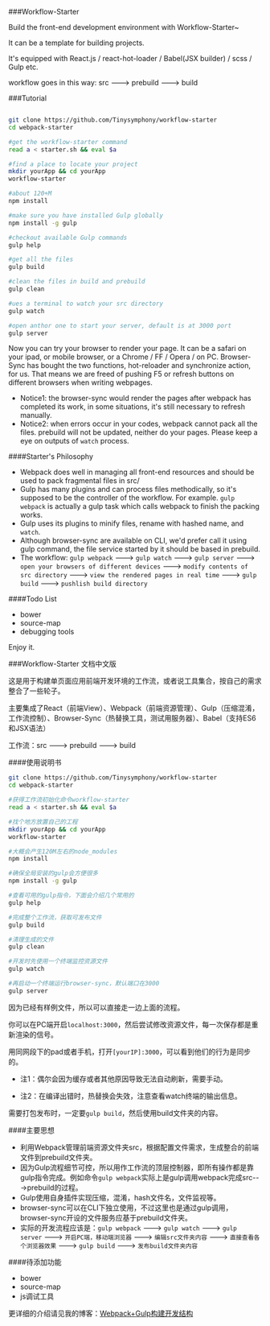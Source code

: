 ###Workflow-Starter

Build the front-end development environment with Workflow-Starter~

It can be a template for building projects.

It's equipped with React.js / react-hot-loader / Babel(JSX builder) / scss / Gulp etc.

workflow goes in this way: src ---> prebuild ---> build


###Tutorial

```bash

git clone https://github.com/Tinysymphony/workflow-starter
cd webpack-starter

#get the workflow-starter command
read a < starter.sh && eval $a

#find a place to locate your project
mkdir yourApp && cd yourApp
workflow-starter

#about 120+M
npm install

#make sure you have installed Gulp globally
npm install -g gulp

#checkout available Gulp commands
gulp help

#get all the files
gulp build

#clean the files in build and prebuild
gulp clean

#ues a terminal to watch your src directory
gulp watch

#open anthor one to start your server, default is at 3000 port
gulp server

```

Now you can try your browser to render your page. It can be a safari on your ipad, or mobile browser, or a Chrome / FF / Opera / on PC. Browser-Sync has bought the two functions, hot-reloader and synchronize action, for us. That means we are freed of pushing F5 or refresh buttons on different browsers when writing webpages.

* Notice1: the browser-sync would render the pages after webpack has completed its work, in some situations, it's still necessary to refresh manually.
* Notice2: when errors occur in your codes, webpack cannot pack all the files. prebuild will not be updated, neither do your pages. Please keep a eye on outputs of `watch` process.

####Starter's Philosophy
* Webpack does well in managing all front-end resources and should be used to pack fragmental files in src/
* Gulp has many plugins and can process files methodically, so it's supposed to be the controller of the workflow. For example. `gulp webpack` is actually a gulp task which calls webpack to finish the packing works.
* Gulp uses its plugins to minify files, rename with hashed name, and `watch`.
* Although browser-sync are available on CLI, we'd prefer call it using gulp command, the file service started by it should be based in prebuild.
* The workflow: `gulp webpack` ---> `gulp watch` ---> `gulp server` ---> `open your browsers of different devices` ---> `modify contents of src directory` ---> `view the rendered pages in real time` ---> `gulp build` ---> `pushlish build directory`

####Todo List
* bower
* source-map
* debugging tools

Enjoy it.

###Workflow-Starter 文档中文版

这是用于构建单页面应用前端开发环境的工作流，或者说工具集合，按自己的需求整合了一些轮子。

主要集成了React（前端View）、Webpack（前端资源管理）、Gulp（压缩混淆，工作流控制）、Browser-Sync（热替换工具，测试用服务器）、Babel（支持ES6和JSX语法）

工作流：src ---> prebuild ---> build

####使用说明书

```bash
git clone https://github.com/Tinysymphony/workflow-starter
cd webpack-starter

#获得工作流初始化命令workflow-starter
read a < starter.sh && eval $a

#找个地方放置自己的工程
mkdir yourApp && cd yourApp
workflow-starter

#大概会产生120M左右的node_modules
npm install

#确保全局安装的gulp会方便很多
npm install -g gulp

#查看可用的gulp指令，下面会介绍几个常用的
gulp help

#完成整个工作流，获取可发布文件
gulp build

#清理生成的文件
gulp clean

#开发时先使用一个终端监控资源文件
gulp watch

#再启动一个终端运行browser-sync，默认端口在3000
gulp server

```

因为已经有样例文件，所以可以直接走一边上面的流程。

你可以在PC端开启`localhost:3000`，然后尝试修改资源文件，每一次保存都是重新渲染的信号。

用同网段下的pad或者手机，打开`[yourIP]:3000`，可以看到他们的行为是同步的。

* 注1：偶尔会因为缓存或者其他原因导致无法自动刷新，需要手动。

* 注2：在编译出错时，热替换会失效，注意查看watch终端的输出信息。


需要打包发布时，一定要`gulp build`，然后使用build文件夹的内容。

####主要思想
* 利用Webpack管理前端资源文件夹src，根据配置文件需求，生成整合的前端文件到prebuild文件夹。
* 因为Gulp流程细节可控，所以用作工作流的顶层控制器，即所有操作都是靠gulp指令完成。例如命令`gulp webpack`实际上是gulp调用webpack完成src--->prebuild的过程。
* Gulp使用自身插件实现压缩，混淆，hash文件名，文件监视等。
* browser-sync可以在CLI下独立使用，不过这里也是通过gulp调用，browser-sync开设的文件服务应基于prebuild文件夹。
* 实际的开发流程应该是：`gulp webpack` ---> `gulp watch` ---> `gulp server` ---> `开启PC端，移动端浏览器` ---> `编辑src文件夹内容` ---> `直接查看各个浏览器效果` ---> `gulp build` ---> `发布build文件夹内容`

####待添加功能
* bower
* source-map
* js调试工具

更详细的介绍请见我的博客：[Webpack+Gulp构建开发结构](http://www.wytiny.me/2015/09/29/Webpack-Gulp%E6%9E%84%E5%BB%BA%E5%BC%80%E5%8F%91%E7%BB%93%E6%9E%84/)
